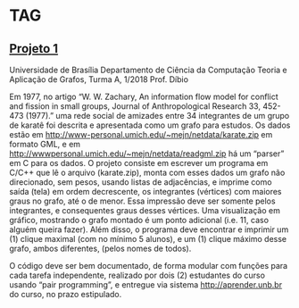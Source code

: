 # TAG


## [Projeto 1](Projeto%201)

Universidade de Brasília
Departamento de Ciência da Computação
Teoria e Aplicação de Grafos, Turma A, 1/2018
Prof. Díbio

Em 1977, no artigo “W. W. Zachary, An information flow model for conflict and fission in small
groups, Journal of Anthropological Research 33, 452-473 (1977).” uma rede social de amizades entre
34 integrantes de um grupo de karatê foi descrita e apresentada como um grafo para estudos. Os dados
estão em http://www-personal.umich.edu/~mejn/netdata/karate.zip em formato GML, e em http://wwwpersonal.umich.edu/~mejn/netdata/readgml.zip
há um “parser” em C para os dados. O projeto consiste
em escrever um programa em C/C++ que lê o arquivo (karate.zip), monta com esses dados um grafo
não direcionado, sem pesos, usando listas de adjacências, e imprime como saída (tela) em ordem
decrescente, os integrantes (vértices) com maiores graus no grafo, até o de menor. Essa impressão deve
ser somente pelos integrantes, e consequentes graus desses vértices. Uma visualização em gráfico,
mostrando o grafo montado é um ponto adicional (i.e. 11, caso alguém queira fazer). Além disso, o
programa deve encontrar e imprimir um (1) clique maximal (com no mínimo 5 alunos), e um (1) clique
máximo desse grafo, ambos diferentes, (pelos nomes de todos).

O código deve ser bem documentado, de forma modular com funções para cada tarefa independente,
realizado por dois (2) estudantes do curso usando “pair programming”, e entregue via sistema
http://aprender.unb.br do curso, no prazo estipulado.